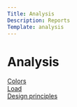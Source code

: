 ```yaml
---
Title: Analysis
Description: Reports
Template: analysis
---
```


Analysis
==========================

<div class="tech-box" class="colors">
    <a href = "%base_url%/analysis/01_colors">Colors</a>
</div>

<div class="tech-box" class="load">
    <a href = "%base_url%/analysis/02_load">Load</a>
</div>

<div class="tech-box" class="design-principles">
    <a href = "%base_url%/analysis/03_design_principles">Design principles</a>
</div>
